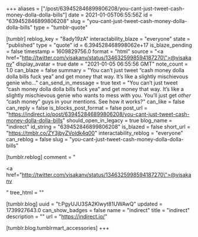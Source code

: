 +++
aliases = ["/post/639452846899806208/you-cant-just-tweet-cash-money-dolla-dolla-bills"]
date = 2021-01-05T06:55:56Z
id = "639452846899806208"
slug = "you-cant-just-tweet-cash-money-dolla-dolla-bills"
type = "tumblr-quote"

[tumblr]
reblog_key = "8ady19zA"
interactability_blaze = "everyone"
state = "published"
type = "quote"
id = 6.394528468998062e+17
is_blaze_pending = false
timestamp = 1609829756.0
format = "html"
source = "<a href=\"http://twitter.com/visakanv/status/1346325998594187270\">@visakanv</a>"
display_avatar = true
date = "2021-01-05 06:55:56 GMT"
note_count = 1.0
can_blaze = false
summary = "You can’t just tweet “cash money dolla dolla bills fuck yea” and get money that way. It’s like a slightly mischievous genie who..."
can_send_in_message = true
text = "You can’t just tweet “cash money dolla dolla bills fuck yea” and get money that way. It’s like a slightly mischievous genie who wants to mess with you. You’ll just get *other* “cash money” guys in your mentions. See how it works?"
can_like = false
can_reply = false
is_blocks_post_format = false
post_url = "https://indirect.io/post/639452846899806208/you-cant-just-tweet-cash-money-dolla-dolla-bills"
should_open_in_legacy = true
blog_name = "indirect"
id_string = "639452846899806208"
is_blazed = false
short_url = "https://tmblr.co/ZY3jbyZVoldk4q00"
interactability_reblog = "everyone"
can_reblog = false
slug = "you-cant-just-tweet-cash-money-dolla-dolla-bills"

[tumblr.reblog]
comment = "<p><a href=\"http://twitter.com/visakanv/status/1346325998594187270\">@visakanv</a></p>"
tree_html = ""

[tumblr.blog]
uuid = "t:PgyUJU3SA2Klwyt81UWAwQ"
updated = 1739927643.0
can_show_badges = false
name = "indirect"
title = "indirect"
description = ""
url = "https://indirect.io/"

[tumblr.blog.tumblrmart_accessories]
+++

